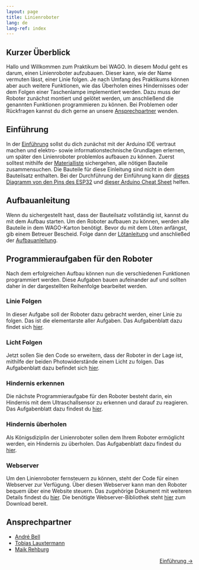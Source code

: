 ```yaml
---
layout: page
title: Linienroboter
lang: de
lang-ref: index
---
```


## Kurzer Überblick

Hallo und Willkommen zum Praktikum bei WAGO. In diesem Modul geht es darum, einen Linienroboter aufzubauen. Dieser kann, wie der Name vermuten lässt, einer Linie folgen.
Je nach Umfang des Praktikums können aber auch weitere Funktionen, wie das Überholen eines Hindernisses oder dem Folgen einer Taschenlampe implementiert werden.
Dazu muss der Roboter zunächst montiert und gelötet werden, um anschließend die genannten Funktionen programmieren zu können.
Bei Problemen oder Rückfragen kannst du dich gerne an unsere [Ansprechpartner](#ansprechpartner) wenden.

## Einführung

In der [Einführung](01-ESP-Einführung.pdf) sollst du dich zunächst mit der Arduino IDE vertraut machen und elektro- sowie informationstechnische Grundlagen erlernen, um später den Linienroboter problemlos aufbauen zu können.
Zuerst solltest mithilfe der [Materialliste](Material.pdf) sichergehen, alle nötigen Bauteile zusammensuchen. Die Bauteile für diese Einleitung sind nicht in dem Bauteilsatz enthalten. Bei der Durchführung der Einführung kann dir [dieses Diagramm von den Pins des ESP32](00-Pinout-ESP32-DEVKIT-V1.pdf) und [dieser Arduino Cheat Sheet](00-CheatSheet-Arduino.pdf) helfen.

## Aufbauanleitung

Wenn du sichergestellt hast, dass der Bauteilsatz vollständig ist, kannst du mit dem Aufbau starten. Um den Roboter aufbauen zu können, werden alle Bauteile in dem WAGO-Karton benötigt. 
Bevor du mit dem Löten anfängst, gib einem Betreuer Bescheid. Folge dann der [Lötanleitung](02-Lötanleitung.pdf) und anschließed der [Aufbauanleitung](03-Aufbau.pdf).

## Programmieraufgaben für den Roboter

Nach dem erfolgreichen Aufbau können nun die verschiedenen Funktionen programmiert werden. Diese Aufgaben bauen aufeinander auf und sollten daher in der dargestellten Reihenfolge bearbeitet werden.

### Linie Folgen

In dieser Aufgabe soll der Roboter dazu gebracht werden, einer Linie zu folgen. Das ist die elementarste aller Aufgaben. Das Aufgabenblatt dazu findet sich [hier](04-Linie-Folgen.pdf).

### Licht Folgen

Jetzt sollen Sie den Code so erweitern, dass der Roboter in der Lage ist, mithilfe der beiden Photowiderstände einem Licht zu folgen. Das Aufgabenblatt dazu befindet sich [hier](05-Licht-Folgen.pdf).

### Hindernis erkennen

Die nächste Programmieraufgabe für den Roboter besteht darin, ein Hindernis mit dem Ultraschallsensor zu erkennen und darauf zu reagieren. Das Aufgabenblatt dazu findest du [hier](06-Hindernis-Erkennung.pdf).

### Hindernis überholen

Als Königsdiziplin der Linienroboter sollen dem Ihrem Roboter ermöglicht werden, ein Hindernis zu überholen. Das Aufgabenblatt dazu findest du [hier](07-Hindernis-Überholen.pdf).

### Webserver

Um den Linienroboter fernsteuern zu können, steht der Code für einen Webserver zur Verfügung. Über diesen Webserver kann man den Roboter bequem über eine Website steuern. Das zugehörige Dokument mit weiteren Details findest du [hier](08-Webserver.pdf). Die benötigte Webserver-Bibliothek steht [hier](Webserver.cpp) zum Download bereit.


## Ansprechpartner

- [André Bell](mailto:Andre.Bell@wago.com)
- [Tobias Lauxtermann](mailto:Tobias.Lauxtermann@wago.com)
- [Maik Rehburg](mailto:Maik.Rehburg@wago.com)

<div style="text-align:right"><a href="./Einfuehrung.md">Einführung -></a></style>
